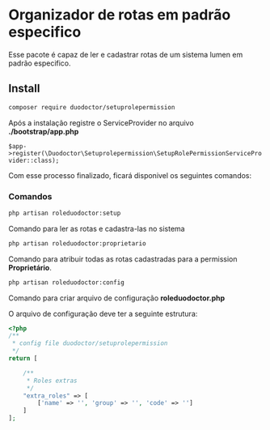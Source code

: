 # Organizador de rotas em padrão especifico

Esse pacote é capaz de ler e cadastrar rotas de um sistema lumen em padrão especifico.

## Install

```bash
composer require duodoctor/setuprolepermission
```

Após a instalação registre o ServiceProvider no arquivo **./bootstrap/app.php**

`$app->register(\Duodoctor\Setuprolepermission\SetupRolePermissionServiceProvider::class);`

Com esse processo finalizado, ficará disponivel os seguintes comandos:

### Comandos

```bash
php artisan roleduodoctor:setup
```

Comando para ler as rotas e cadastra-las no sistema

```bash
php artisan roleduodoctor:proprietario
```

Comando para atribuir todas as rotas cadastradas para a permission **Proprietário**.

```bash
php artisan roleduodoctor:config
```

Comando para criar arquivo de configuração **roleduodoctor.php**

O arquivo de configuração deve ter a seguinte estrutura:

~~~php
<?php
/**
 * config file duodoctor/setuprolepermission
 */
return [

    /**
     * Roles extras 
     */
    "extra_roles" => [
        ['name' => '', 'group' => '', 'code' => '']
    ]
];
~~~